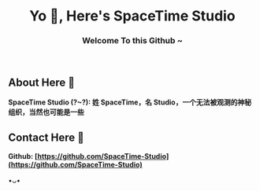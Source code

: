 <h1 align="center">Yo 👋, Here's SpaceTime Studio</h1>
<h3 align="center">Welcome To this Github ~</h3>
</br>

## About Here 🎩
**SpaceTime Studio (?~?): 姓 SpaceTime，名 Studio，一个无法被观测的神秘组织，当然也可能是一些**

## Contact Here 📢
**Github: [https://github.com/SpaceTime-Studio](https://github.com/SpaceTime-Studio)**

•ᴗ•
